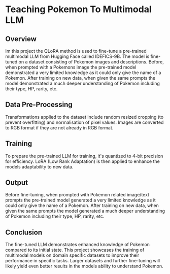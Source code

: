# Teaching Pokemon To Multimodal LLM

## Overview
Im this project the QLoRA method is used to fine-tune a pre-trained multimodal LLM from Hugging Face called IDEFICS-9B. The model is fine-tuned on a dataset consisting of Pokemon images and descriptions. Before, when prompted with a Pokemons image the pre-trained model demonstrated a very limited knowledge as it could only give the name of a Pokemon. After training on new data, when given the same prompts the model demonstrated a much deeper understanding of Pokemon including their type, HP, rarity, etc.

## Data Pre-Processing
Transformations applied to the dataset include random resized cropping (to prevent overfitting) and normalisation of pixel values. Images are converted to RGB format if they are not already in RGB format.

## Training
To prepare the pre-trained LLM for training, it's quantized to 4-bit precision for efficiency. LoRA (Low Rank Adaptation) is then applied to enhance the models adaptability to new data.

## Output
Before fine-tuning, when prompted with Pokemon related image/text prompts the pre-trained model generated a very limited knowledge as it could only give the name of a Pokemon. After training on new data, when given the same prompts the model generated a much deeper understanding of Pokemon including their type, HP, rarity, etc.

## Conclusion
The fine-tuned LLM demonstrates enhanced knowledge of Pokemon compared to its initial state. This project showcases the training of multimodal models on domain specific datasets to improve their performance in specific tasks. Larger datasets and further fine-tuning will likely yield even better results in the models ability to understand Pokemon.
